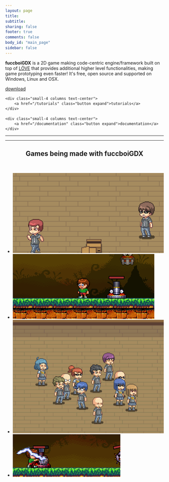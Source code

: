 ```yaml
---
layout: page
title:
subtitle:
sharing: false
footer: true 
comments: false
body_id: "main_page"
sidebar: false 
---
```


**fuccboiGDX** is a 2D game making code-centric engine/framework built on top of [LÖVE](http://love2d.org) that provides additional higher level functionalities, 
making game prototyping even faster! It's free, open source and supported on Windows, Linux and OSX.

<div class="row">
    <div class="small-4 columns text-center">
        <a href="/downloads/fuccboi.zip" class="button expand">download</a>
    </div>

    <div class="small-4 columns text-center">
        <a href="/tutorials" class="button expand">tutorials</a>
    </div>

    <div class="small-4 columns text-center">
        <a href="/documentation" class="button expand">documentation</a>
    </div>
</div>

------------------

------------------

<h2 style="text-align: center">Games being made with fuccboiGDX</h2>
<br>

<ul class="example-orbit" data-orbit data-options="navigation_arrows: false; pause_on_hover:false; bullets: false; slide_number: false"> 
    <li><img src="/assets/fight.gif"/></li> 
    <li><img src="/assets/hitee.gif"/></li> 
    <li><img src="/assets/ice.gif"/></li> 
    <li><img src="/assets/attack.gif"/></li> 
</ul>
